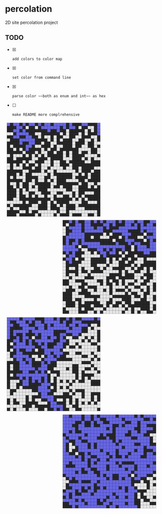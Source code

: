 # percolation
2D site percolation project

## TODO

* [x]     add colors to color map
* [x]     set color from command line
* [x]     parse color ~~both as enum and int~~ as hex
* [ ]     make README more complrehensive

<a><img src="data/img_p40.png" align="left"  height="320" alt="p = 0.4" ></a>
<a><img src="data/img_p50.png" align="right" height="320" alt="p = 0.5" ></a>
<a><img src="data/img_p60.png" align="left"  height="320" alt="p = 0.6" ></a>
<a><img src="data/img_p70.png" align="right" height="320" alt="p = 0.7" ></a>
